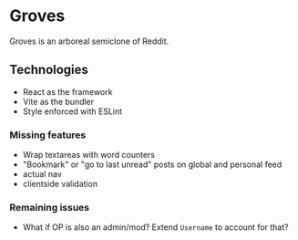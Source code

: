 # Groves

Groves is an arboreal semiclone of Reddit.

## Technologies

- React as the framework
- Vite as the bundler
- Style enforced with ESLint

### Missing features

- Wrap textareas with word counters
- "Bookmark" or "go to last unread" posts on global and personal feed
- actual nav
- clientside validation

### Remaining issues

- What if OP is also an admin/mod? Extend `Username` to account for that?
